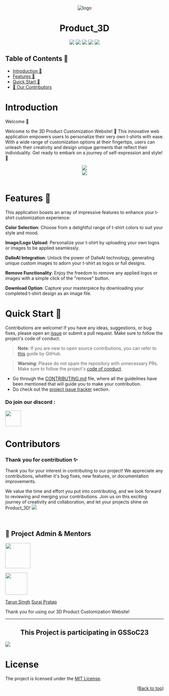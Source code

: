  <div align="center">
 <img src="https://github.com/amanjaiman1/Product_3D/blob/main/public/icons8-shirt-58.png?raw=true" alt="logo"/>
<h1>Product_3D</h1>

![](https://img.shields.io/badge/React-61DAFB?style=for-the-badge&logo=react&color=blue)
![](https://img.shields.io/badge/Three.js-8A2BE2?style=for-the-badge&logo=three.js&color=black)
![](https://img.shields.io/badge/javascript-8A2BE2?style=for-the-badge&logo=javascript&labelcolor=yellow)
![](https://img.shields.io/badge/Node.js-8A2BE2?style=for-the-badge&logo=Node.js&color=orange)
![](https://img.shields.io/badge/Tailwindcss-8A2BE2?style=for-the-badge&logo=Tailwind&color=yellow)

</div>

## Table of Contents 📒

- [Introduction 👋](#intro-)
- [Features 🌟](#features-)
- [Quick Start 🚀](#quickstart-)
- [🤝 Our Contributors](#contributors-)

# Introduction <a name="intro"></a>

Welcome 👋

<p> 
Welcome to the 3D Product Customization Website! 🌟 This innovative web application empowers users to personalize their very own t-shirts with ease. With a wide range of customization options at their fingertips, users can unleash their creativity and design unique garments that reflect their individuality. Get ready to embark on a journey of self-expression and style! 🎉
</p>
<center><img src="https://imgur.com/DvEZnW7.png" /></center>
<center><img src="https://imgur.com/B1yHPt2.png" /></center>
<br/>

# Features 🌟 <a name="features"></a>

This application boasts an array of impressive features to enhance your t-shirt customization experience:

**Color Selection**: Choose from a delightful range of t-shirt colors to suit your style and mood.

**Image/Logo Upload**: Personalize your t-shirt by uploading your own logos or images to be applied seamlessly.

**DalleAI Integration**: Unlock the power of DalleAI technology, generating unique custom images to adorn your t-shirt as logos or full designs.

**Remove Functionality**: Enjoy the freedom to remove any applied logos or images with a simple click of the "remove" button.

**Download Option**: Capture your masterpiece by downloading your completed t-shirt design as an image file.

# Quick Start 🚀 <a name="quickstart"></a>

Contributions are welcome! If you have any ideas, suggestions, or bug fixes, please open an
[issue](https://github.com/amanjaiman1/Product_3D/issues/new/choose) or submit a pull request. Make sure to follow the project's code of conduct.

> **Note**: If you are new to open source contributions, you can refer to [this](https://opensource.guide/how-to-contribute/) guide by GitHub.

> **Warning**: Please do not spam the repository with unnecessary PRs. Make sure to follow the project's [code of conduct](https://github.com/amanjaiman1/Product_3D/blob/main/CODE_OF_CONDUCT.md).

- Go through the [CONTRIBUTING.md](https://github.com/amanjaiman1/Product_3D/blob/main/CONTRIBUTING.md) file, where all the guidelines have been mentioned that will guide you to make your contribution.
- Do check out the [project issue tracker](https://github.com/amanjaiman1/Product_3D/issues) section.

### Do join our discord :

<a href="https://discord.gg/V48uzUSW">
  <img src="https://img.icons8.com/color/2x/discord--v2.png" height="50px"></img>
</a>

# Contributors <a name="contributors"></a>

### Thank you for contribution ✨

Thank you for your interest in contributing to our project! We appreciate any contributions, whether it's bug fixes, new features, or documentation improvements.

We value the time and effort you put into contributing, and we look forward to reviewing and merging your contributions. Join us on this exciting journey of creativity and collaboration, and let your projects shine on Product_3D!
<a href="https://github.com/amanjaiman1/Product_3D/graphs/contributors">
<img src="https://contrib.rocks/image?repo=amanjaiman1/Product_3D" />
</a>

<br/>

## 🤠 Project Admin & Mentors

<a href="https://github.com/amanjaiman1"><img src="https://imgur.com/av7nYpM.png" height="80px"/></a>

<img src="https://imgur.com/4gVHX1q.png" height="70px"/>

<a href="https://github.com/tarunsinghofficial/">Tarun Singh</a>
<a href="https://github.com/SurajPratap10">Suraj Pratap</a>

Thank you for using our 3D Product Customization Website!

---

## <center>This Project is participating in GSSoC23</center>

<img src="https://imgur.com/wuiJXqr.png"/>

# License

The project is licensed under the [MIT License](./LICENSE).

<p align="right">(<a href="#top">Back to top</a>)</p>
